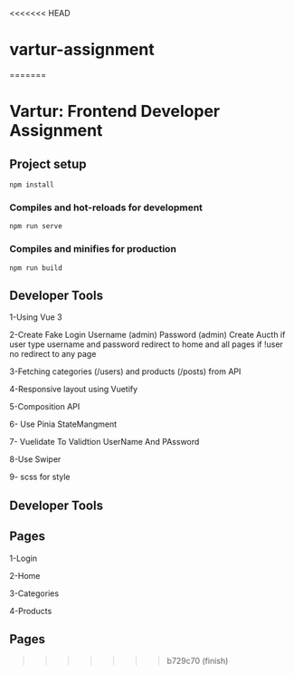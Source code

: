 <<<<<<< HEAD
# vartur-assignment
=======
# Vartur: Frontend Developer Assignment

## Project setup

```
npm install
```

### Compiles and hot-reloads for development

```
npm run serve
```

### Compiles and minifies for production

```
npm run build
```

## Developer Tools

1-Using Vue 3

2-Create Fake Login Username (admin) Password (admin)
Create Aucth if user type username and password redirect to home and all pages
if !user no redirect to any page

3-Fetching categories (/users) and products (/posts) from API

4-Responsive layout using Vuetify

5-Composition API

6- Use Pinia StateMangment

7- Vuelidate To Validtion UserName And PAssword

8-Use Swiper

9- scss for style

## Developer Tools

## Pages

1-Login

2-Home

3-Categories

4-Products

## Pages
>>>>>>> b729c70 (finish)
